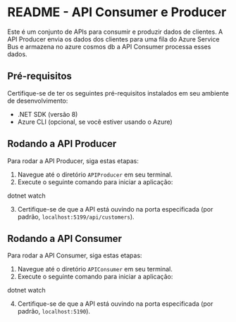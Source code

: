# README - API Consumer e Producer

Este é um conjunto de APIs para consumir e produzir dados de clientes. A API Producer envia os dados dos clientes para uma fila do Azure Service Bus e armazena no azure cosmos db a API Consumer processa esses dados.

## Pré-requisitos

Certifique-se de ter os seguintes pré-requisitos instalados em seu ambiente de desenvolvimento:

- .NET SDK (versão 8)
- Azure CLI (opcional, se você estiver usando o Azure)

## Rodando a API Producer

Para rodar a API Producer, siga estas etapas:

1. Navegue até o diretório `APIProducer` em seu terminal.
2. Execute o seguinte comando para iniciar a aplicação:

dotnet watch

3. Certifique-se de que a API está ouvindo na porta especificada (por padrão, `localhost:5199/api/customers`).

## Rodando a API Consumer

Para rodar a API Consumer, siga estas etapas:

1. Navegue até o diretório `APIConsumer` em seu terminal.
2. Execute o seguinte comando para iniciar a aplicação:
   
dotnet watch

4. Certifique-se de que a API está ouvindo na porta especificada (por padrão, `localhost:5190`).


